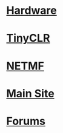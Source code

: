 # [Hardware](hardware/intro.md)
# [TinyCLR](software/tinyclr/intro.md)
# [NETMF](software/netmf/intro.md)
# [Main Site](https://www.ghielectronics.com/)
# [Forums](https://forums.ghielectronics.com/)

